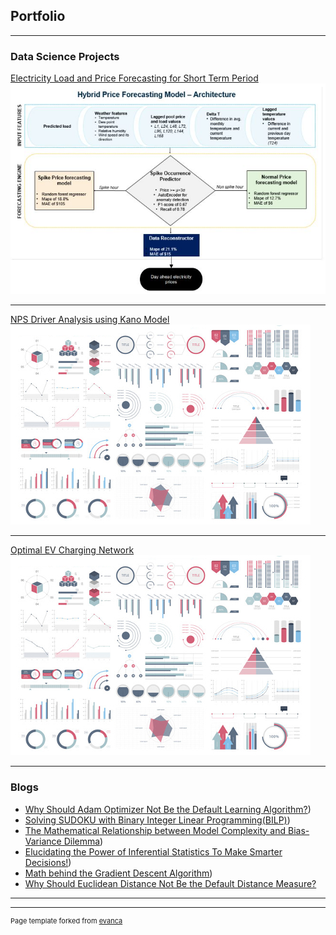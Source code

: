 ## Portfolio

---

### Data Science Projects 

[Electricity Load and Price 
Forecasting for Short 
Term Period](/sample_page)
<img src="images/Priceforecasting.JPG?raw=true"/>

---
[NPS Driver Analysis using Kano Model](/pdf/sample_presentation.pdf)
<img src="images/dummy_thumbnail.jpg?raw=true"/>

---
[Optimal EV Charging Network](http://example.com/)
<img src="images/dummy_thumbnail.jpg?raw=true"/>

---

### Blogs

- [Why Should Adam Optimizer Not Be the Default Learning Algorithm?](https://pub.towardsai.net/why-adam-optimizer-should-not-be-the-default-learning-algorithm-a2b8d019eaa0))
- [Solving SUDOKU with Binary Integer Linear Programming(BILP)](https://pub.towardsai.net/solving-sudoku-with-binary-integer-linear-programming-bilp-b30c194a9266))
- [The Mathematical Relationship between Model Complexity and Bias-Variance Dilemma](https://pub.towardsai.net/the-mathematical-relationship-between-model-complexity-and-bias-variance-dilemma-c2c713dbe495))
- [Elucidating the Power of Inferential Statistics To Make Smarter Decisions!](https://pub.towardsai.net/elucidating-the-power-of-inferential-statistics-to-make-smarter-decisions-6e8d4b0643ef))
- [Math behind the Gradient Descent Algorithm](https://harjot-dadhwal.medium.com/math-behind-the-gradient-descent-algorithm-8d6137d92e9))
- [Why Should Euclidean Distance Not Be the Default Distance Measure?](https://pub.towardsai.net/why-should-euclidean-distance-not-be-the-default-distance-measure-e55d72bd16e2)

---




---
<p style="font-size:11px">Page template forked from <a href="https://github.com/evanca/quick-portfolio">evanca</a></p>
<!-- Remove above link if you don't want to attibute -->
